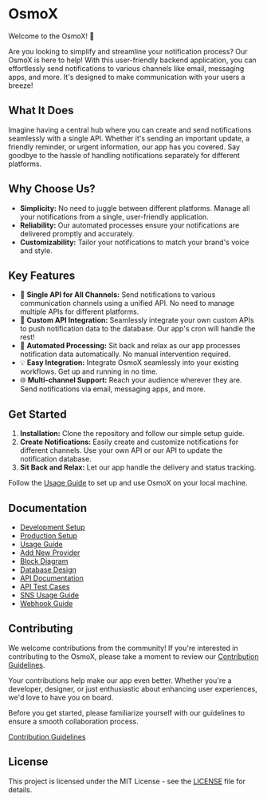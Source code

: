 # OsmoX

Welcome to the OsmoX! 🚀

Are you looking to simplify and streamline your notification process? Our OsmoX is here to help! With this user-friendly backend application, you can effortlessly send notifications to various channels like email, messaging apps, and more. It's designed to make communication with your users a breeze!

## What It Does

Imagine having a central hub where you can create and send notifications seamlessly with a single API. Whether it's sending an important update, a friendly reminder, or urgent information, our app has you covered. Say goodbye to the hassle of handling notifications separately for different platforms.

## Why Choose Us?

- **Simplicity:** No need to juggle between different platforms. Manage all your notifications from a single, user-friendly application.
- **Reliability:** Our automated processes ensure your notifications are delivered promptly and accurately.
- **Customizability:** Tailor your notifications to match your brand's voice and style.

## Key Features

- 🚀 **Single API for All Channels:** Send notifications to various communication channels using a unified API. No need to manage multiple APIs for different platforms.
- 🔌 **Custom API Integration:** Seamlessly integrate your own custom APIs to push notification data to the database. Our app's cron will handle the rest!
- 🤖 **Automated Processing:** Sit back and relax as our app processes notification data automatically. No manual intervention required.
- 💡 **Easy Integration:** Integrate OsmoX seamlessly into your existing workflows. Get up and running in no time.
- 🌐 **Multi-channel Support:** Reach your audience wherever they are. Send notifications via email, messaging apps, and more.

## Get Started

1. **Installation:** Clone the repository and follow our simple setup guide.
2. **Create Notifications:** Easily create and customize notifications for different channels. Use your own API or our API to update the notification database.
3. **Sit Back and Relax:** Let our app handle the delivery and status tracking.

Follow the [Usage Guide](docs/usage-guide.md) to set up and use OsmoX on your local machine.

## Documentation

- [Development Setup](docs/development-setup.md)
- [Production Setup](docs/production-setup.md)
- [Usage Guide](docs/usage-guide.md)
- [Add New Provider](docs/add-new-provider.md)
- [Block Diagram](docs/block-diagram.md)
- [Database Design](docs/database-design.md)
- [API Documentation](docs/api-documentation.md)
- [API Test Cases](docs/api-test-cases.md)
- [SNS Usage Guide](docs/sns-usage-guide.md)
- [Webhook Guide](docs/webhook-guide.md)

## Contributing

We welcome contributions from the community! If you're interested in contributing to the OsmoX, please take a moment to review our [Contribution Guidelines](../../CONTRIBUTING.md).

Your contributions help make our app even better. Whether you're a developer, designer, or just enthusiastic about enhancing user experiences, we'd love to have you on board.

Before you get started, please familiarize yourself with our guidelines to ensure a smooth collaboration process.

[Contribution Guidelines](../../CONTRIBUTING.md)

## License

This project is licensed under the MIT License - see the [LICENSE](../../LICENSE) file for details.
